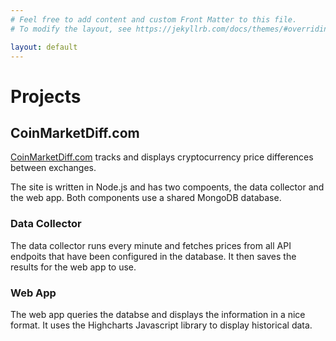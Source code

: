 ```yaml
---
# Feel free to add content and custom Front Matter to this file.
# To modify the layout, see https://jekyllrb.com/docs/themes/#overriding-theme-defaults

layout: default
---
```


# Projects

## CoinMarketDiff.com

[CoinMarketDiff.com](https://coinmarketdiff.com/) tracks and displays cryptocurrency price differences between exchanges.

The site is written in Node.js and has two compoents, the data collector and the web app. Both components use a shared MongoDB database.

### Data Collector

The data collector runs every minute and fetches prices from all API endpoits that have been configured in the database. It then saves the results for the web app to use.

### Web App

The web app queries the databse and displays the information in a nice format. It uses the Highcharts Javascript library to display historical data.
